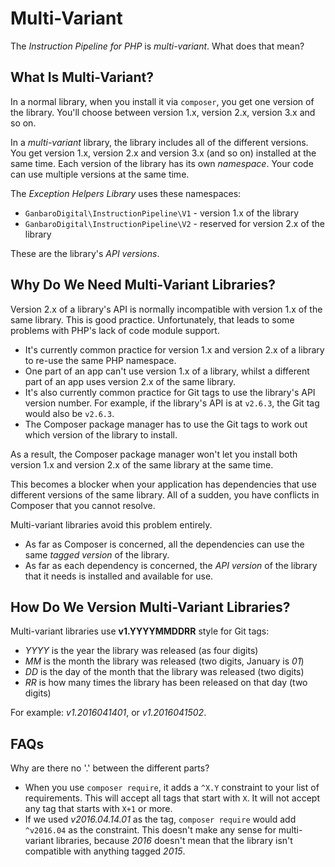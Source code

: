 # Multi-Variant

The _Instruction Pipeline for PHP_ is _multi-variant_. What does that mean?

## What Is Multi-Variant?

In a normal library, when you install it via `composer`, you get one version of the library. You'll choose between version 1.x, version 2.x, version 3.x and so on.

In a _multi-variant_ library, the library includes all of the different versions. You get version 1.x, version 2.x and version 3.x (and so on) installed at the same time. Each version of the library has its own _namespace_. Your code can use multiple versions at the same time.

The _Exception Helpers Library_ uses these namespaces:

* `GanbaroDigital\InstructionPipeline\V1` - version 1.x of the library
* `GanbaroDigital\InstructionPipeline\V2` - reserved for version 2.x of the library

These are the library's _API versions_.

## Why Do We Need Multi-Variant Libraries?

Version 2.x of a library's API is normally incompatible with version 1.x of the same library. This is good practice. Unfortunately, that leads to some problems with PHP's lack of code module support.

* It's currently common practice for version 1.x and version 2.x of a library to re-use the same PHP namespace.
* One part of an app can't use version 1.x of a library, whilst a different part of an app uses version 2.x of the same library.
* It's also currently common practice for Git tags to use the library's API version number. For example, if the library's API is at `v2.6.3`, the Git tag would also be `v2.6.3`.
* The Composer package manager has to use the Git tags to work out which version of the library to install.

As a result, the Composer package manager won't let you install both version 1.x and version 2.x of the same library at the same time.

This becomes a blocker when your application has dependencies that use different versions of the same library. All of a sudden, you have conflicts in Composer that you cannot resolve.

Multi-variant libraries avoid this problem entirely.

* As far as Composer is concerned, all the dependencies can use the same _tagged version_ of the library.
* As far as each dependency is concerned, the _API version_ of the library that it needs is installed and available for use.

## How Do We Version Multi-Variant Libraries?

Multi-variant libraries use __v1.YYYYMMDDRR__ style for Git tags:

* _YYYY_ is the year the library was released (as four digits)
* _MM_ is the month the library was released (two digits, January is _01_)
* _DD_ is the day of the month that the library was released (two digits)
* _RR_ is how many times the library has been released on that day (two digits)

For example: _v1.2016041401_, or _v1.2016041502_.

## FAQs

Why are there no '.' between the different parts?

* When you use `composer require`, it adds a `^X.Y` constraint to your list of requirements. This will accept all tags that start with `X`. It will not accept any tag that starts with `X+1` or more.
* If we used _v2016.04.14.01_ as the tag, `composer require` would add `^v2016.04` as the constraint. This doesn't make any sense for multi-variant libraries, because _2016_ doesn't mean that the library isn't compatible with anything tagged _2015_.
